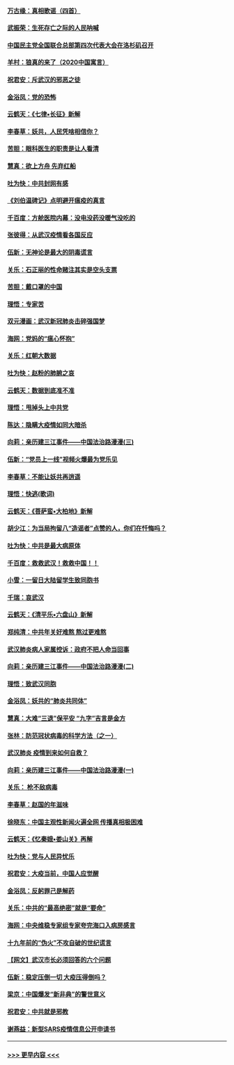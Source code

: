 #### [万古缘：真相歌谣（四首）](../pages/nsc993/n11856263.md?t=02100502) 
#### [武振荣：生死存亡之际的人民呐喊](../pages/nsc993/n11856256.md?t=02100502) 
#### [中国民主党全国联合总部第四次代表大会在洛杉矶召开](../pages/nsc993/n11856344.md?t=02100502) 
#### [羊村：狼真的来了（2020中国寓言）](../pages/nsc993/n11856229.md?t=02100502) 
#### [祝君安：斥武汉的邪恶之徒](../pages/nsc993/n11855861.md?t=02100502) 
#### [金浴凤：党的恐怖](../pages/nsc993/n11855849.md?t=02100502) 
#### [云鹤天：《七律▪长征》新解](../pages/nsc993/n11855479.md?t=02100502) 
#### [李春草：妖共，人民凭啥相信你？](../pages/nsc993/n11855196.md?t=02100502) 
#### [苦胆：眼科医生的职责是让人看清](../pages/nsc993/n11853840.md?t=02100502) 
#### [慧真：欲上方舟 先弃红船](../pages/nsc993/n11853483.md?t=02100502) 
#### [吐为快：中共封网有感](../pages/nsc993/n11852575.md?t=02100502) 
#### [《刘伯温碑记》点明避开瘟疫的真言](../pages/nsc993/n11852128.md?t=02100502) 
#### [千百度：方舱医院内幕：没电没药没暖气没吃的](../pages/nsc993/n11850211.md?t=02100502) 
#### [张彼得：从武汉疫情看各国反应](../pages/nsc993/n11850102.md?t=02100502) 
#### [伍新：无神论是最大的阴毒谎言](../pages/nsc993/n11846129.md?t=02100502) 
#### [关乐：石正丽的性命赌注其实是空头支票](../pages/nsc993/n11846109.md?t=02100502) 
#### [苦胆：戴口罩的中国](../pages/nsc993/n11845576.md?t=02100502) 
#### [理悟：专家苦](../pages/nsc993/n11845564.md?t=02100502) 
#### [双元漫画：武汉新冠肺炎击碎强国梦](../pages/nsc993/n11843320.md?t=02100502) 
#### [海网：党妈的“瘟心怀抱”](../pages/nsc993/n11840740.md?t=02100502) 
#### [关乐：红朝大数据](../pages/nsc993/n11840675.md?t=02100502) 
#### [吐为快：赵粉的肺腑之哀](../pages/nsc993/n11840618.md?t=02100502) 
#### [云鹤天：数据到底准不准](../pages/nsc993/n11840325.md?t=02100502) 
#### [理悟：甩掉头上中共党](../pages/nsc993/n11838826.md?t=02100502) 
#### [陈达：隐瞒大疫情如同大暗杀](../pages/nsc993/n11838771.md?t=02100502) 
#### [向莉：亲历建三江事件——中国法治路漫漫(三)](../pages/nsc993/n11831825.md?t=02100502) 
#### [伍新：“党员上一线”视频火爆最为党乐见](../pages/nsc993/n11838200.md?t=02100502) 
#### [李春草：不能让妖共再逍遥](../pages/nsc993/n11838102.md?t=02100502) 
#### [理悟：快逃(歌词)](../pages/nsc993/n11838083.md?t=02100502) 
#### [云鹤天：《菩萨蛮▪大柏地》新解](../pages/nsc993/n11838059.md?t=02100502) 
#### [胡少江：为当局拘留八“造谣者”点赞的人，你们在忏悔吗？](../pages/nsc993/n11836801.md?t=02100502) 
#### [吐为快：中共是最大病原体](../pages/nsc993/n11836748.md?t=02100502) 
#### [千百度：救救武汉！救救中国！！](../pages/nsc993/n11836145.md?t=02100502) 
#### [小雪：一留日大陆留学生致同胞书](../pages/nsc993/n11834624.md?t=02100502) 
#### [千瑞：哀武汉](../pages/nsc993/n11833647.md?t=02100502) 
#### [云鹤天：《清平乐▪六盘山》新解](../pages/nsc993/n11833611.md?t=02100502) 
#### [郑纯清：中共年关好难熬 熬过更难熬](../pages/nsc993/n11833489.md?t=02100502) 
#### [武汉肺炎病人家属控诉：政府不把人命当回事](../pages/nsc993/n11833205.md?t=02100502) 
#### [向莉：亲历建三江事件——中国法治路漫漫(二)](../pages/nsc993/n11829102.md?t=02100502) 
#### [理悟：致武汉同胞](../pages/nsc993/n11831522.md?t=02100502) 
#### [金浴凤：妖共的“肺炎共同体”](../pages/nsc993/n11829448.md?t=02100502) 
#### [慧真：大难“三退”保平安 “九字”吉言是金方](../pages/nsc993/n11829501.md?t=02100502) 
#### [张林：防范冠状病毒的科学方法（之一）](../pages/nsc993/n11828618.md?t=02100502) 
#### [武汉肺炎 疫情到来如何自救？](../pages/nsc993/n11827632.md?t=02100502) 
#### [向莉：亲历建三江事件——中国法治路漫漫(一)](../pages/nsc993/n11827190.md?t=02100502) 
#### [关乐： 枪不敌病毒](../pages/nsc993/n11826746.md?t=02100502) 
#### [李春草：赵国的年滋味](../pages/nsc993/n11826321.md?t=02100502) 
#### [徐晓东：中国主观性新闻火遍全网 传播真相极困难](../pages/nsc993/n11826508.md?t=02100502) 
#### [云鹤天：《忆秦娥▪娄山关》再解](../pages/nsc993/n11824682.md?t=02100502) 
#### [吐为快：党与人民异忧乐](../pages/nsc993/n11824660.md?t=02100502) 
#### [祝君安：大疫当前，中国人应觉醒](../pages/nsc993/n11821946.md?t=02100502) 
#### [金浴凤：反躬罪己是解药](../pages/nsc993/n11820280.md?t=02100502) 
#### [关乐：中共的“最高绝密”就是“要命”](../pages/nsc993/n11816946.md?t=02100502) 
#### [海网：中央维稳专家组专家夸完海口入病房感言](../pages/nsc993/n11815138.md?t=02100502) 
#### [十九年前的“伪火”不攻自破的世纪谎言](../pages/nsc993/n11813238.md?t=02100502) 
#### [【网文】武汉市长必须回答的六个问题](../pages/nsc993/n11813848.md?t=02100502) 
#### [伍新：稳定压倒一切 大疫压得倒吗？](../pages/nsc993/n11812634.md?t=02100502) 
#### [梁京：中国爆发“新非典”的警世意义](../pages/nsc993/n11812554.md?t=02100502) 
#### [祝君安：中共就是邪教](../pages/nsc993/n11812431.md?t=02100502) 
#### [谢燕益：新型SARS疫情信息公开申请书](../pages/nsc993/n11808840.md?t=02100502) 

----
#### [ >>> 更早内容 <<< ](../indexes/nsc993-earlier.md)
